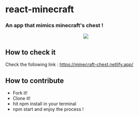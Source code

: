 # react-minecraft
### An app that mimics minecraft's chest !
<p align="center">
<img src="https://firebasestorage.googleapis.com/v0/b/locationvoiturespfe.appspot.com/o/minecraft.gif?alt=media&token=b3a1ec1a-251a-4a6f-9def-dedbd80184b3" />
</p>

## How to check it

Check the following link : https://minecraft-chest.netlify.app/

## How to contribute

- Fork it!
- Clone it!
- hit npm install in your terminal
- npm start and enjoy the process ! 
